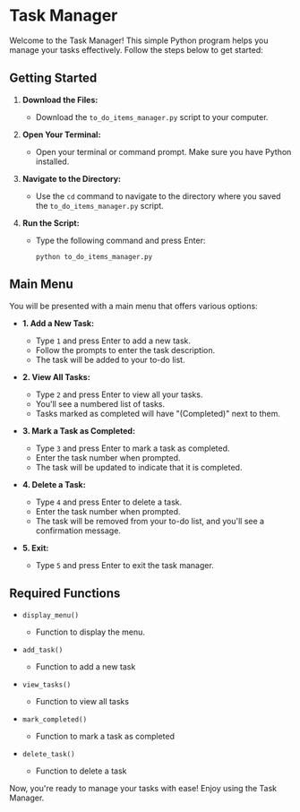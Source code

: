 # Task Manager

Welcome to the Task Manager! This simple Python program helps you manage your tasks effectively. Follow the steps below to get started:

## Getting Started

1. **Download the Files:**
   - Download the `to_do_items_manager.py` script to your computer.

2. **Open Your Terminal:**
   - Open your terminal or command prompt. Make sure you have Python installed.

3. **Navigate to the Directory:**
   - Use the `cd` command to navigate to the directory where you saved the `to_do_items_manager.py` script.

4. **Run the Script:**
   - Type the following command and press Enter:
     ```
     python to_do_items_manager.py
     ```

## Main Menu

You will be presented with a main menu that offers various options:

- **1. Add a New Task:**
   - Type `1` and press Enter to add a new task.
   - Follow the prompts to enter the task description.
   - The task will be added to your to-do list.

- **2. View All Tasks:**
   - Type `2` and press Enter to view all your tasks.
   - You'll see a numbered list of tasks.
   - Tasks marked as completed will have "(Completed)" next to them.

- **3. Mark a Task as Completed:**
   - Type `3` and press Enter to mark a task as completed.
   - Enter the task number when prompted.
   - The task will be updated to indicate that it is completed.

- **4. Delete a Task:**
   - Type `4` and press Enter to delete a task.
   - Enter the task number when prompted.
   - The task will be removed from your to-do list, and you'll see a confirmation message.

- **5. Exit:**
   - Type `5` and press Enter to exit the task manager.

## Required Functions

- `display_menu()`
   - Function to display the menu.

- `add_task()`
   - Function to add a new task

- `view_tasks()`
   - Function to view all tasks

- `mark_completed()`
   - Function to mark a task as completed

- `delete_task()`
   - Function to delete a task

Now, you're ready to manage your tasks with ease! Enjoy using the Task Manager.
